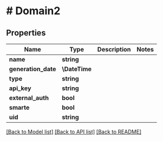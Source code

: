 # # Domain2

## Properties

Name | Type | Description | Notes
------------ | ------------- | ------------- | -------------
**name** | **string** |  |
**generation_date** | **\DateTime** |  |
**type** | **string** |  |
**api_key** | **string** |  |
**external_auth** | **bool** |  |
**smarte** | **bool** |  |
**uid** | **string** |  |

[[Back to Model list]](../../README.md#models) [[Back to API list]](../../README.md#endpoints) [[Back to README]](../../README.md)
